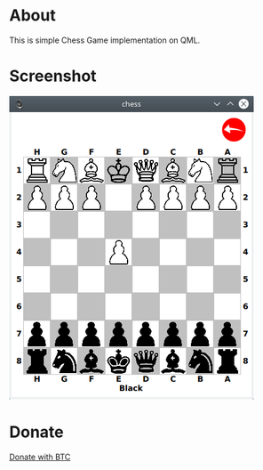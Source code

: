 # About

This is simple Chess Game implementation on QML.

# Screenshot

![](chess.png)

# Donate

[Donate with BTC](https://github.com/igormironchik)
